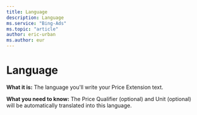 ```yaml
---
title: Language
description: Language
ms.service: "Bing-Ads"
ms.topic: "article"
author: eric-urban
ms.author: eur
---
```


# Language

**What it is:**  The language you'll write your Price Extension text.

**What you need to know:**  The Price Qualifier (optional) and Unit (optional) will be automatically translated into this language.


